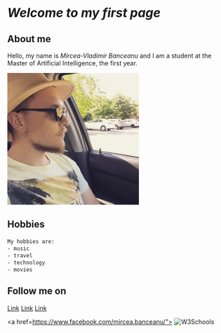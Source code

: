 # **_Welcome to my first page_**

## **About me**
Hello, my name is _Mircea-Vladimir Banceanu_ and I am a student at the Master of Artificial Intelligence, the first year.

<img src="photo.jpg" width="300" height="300">

## Hobbies
```
My hobbies are:
- music
- travel
- technology
- movies
```

## Follow me on

[Link](https://www.linkedin.com/in/mircea-vladimir-banceanu/) 
[Link](https://www.facebook.com/mircea.banceanu/)
[Link](https://www.instagram.com/mirceavladimir/)

<a href=https://www.facebook.com/mircea.banceanu/">
<img border="0" alt="W3Schools" src="logo_w3s.gif" width="100" height="100">
